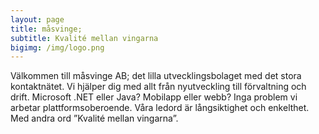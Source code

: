 ```yaml
---
layout: page
title: måsvinge;
subtitle: Kvalité mellan vingarna
bigimg: /img/logo.png
---
```

Välkommen till måsvinge AB; det lilla utvecklingsbolaget med det stora kontaktnätet. Vi hjälper dig med allt från nyutveckling till förvaltning och drift. Microsoft .NET eller Java? Mobilapp eller webb? Inga problem vi arbetar plattformsoberoende. Våra ledord är långsiktighet och enkelthet. Med andra ord ”Kvalité mellan vingarna”.




